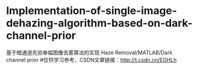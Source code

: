 # Implementation-of-single-image-dehazing-algorithm-based-on-dark-channel-prior
基于暗通道先验单幅图像去雾算法的实现
Haze Removal/MATLAB/Dark channel prior #仅供学习参考，CSDN文章链接：http://t.csdn.cn/EGHLh
